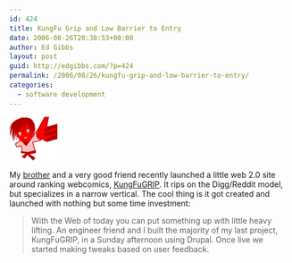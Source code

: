 ```yaml
---
id: 424
title: KungFu Grip and Low Barrier to Entry
date: 2006-08-26T20:38:53+00:00
author: Ed Gibbs
layout: post
guid: http://edgibbs.com/?p=424
permalink: /2006/08/26/kungfu-grip-and-low-barrier-to-entry/
categories:
  - software development
---
```

![](/images/kungfu2_logo.gif)
  
My [brother](http://justingibbs.com/bio) and a very good friend recently launched a little web 2.0 site around ranking webcomics, [KungFuGRIP](http://kungfugrip.com/). It rips on the Digg/Reddit model, but specializes in a narrow vertical. The cool thing is it got created and launched with nothing but some time investment:

> With the Web of today you can put something up with little heavy lifting. An engineer friend and I built the majority of my last project, KungFuGRIP, in a Sunday afternoon using Drupal. Once live we started making tweaks based on user feedback.